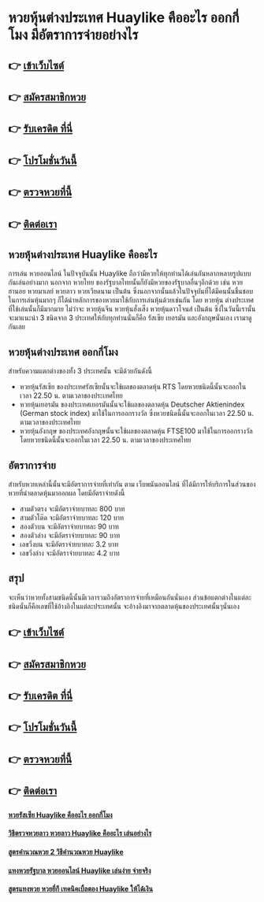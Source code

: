 # หวยหุ้นต่างประเทศ Huaylike คืออะไร ออกกี่โมง มีอัตราการจ่ายอย่างไร

## 👉 [เข้าเว็บไซต์](https://bit.ly/3RNv9Wg)
## 👉 [สมัครสมาชิกหวย](https://bit.ly/3UcWQcx)
## 👉 [รับเครดิต ที่นี่](https://bit.ly/3UcWQcx)
## 👉 [โปรโมชั่นวันนี้](https://bit.ly/3UcWQcx)
## 👉 [ตรวจหวยที่นี้](https://bit.ly/3UcWQcx)
## 👉 [ติดต่อเรา](https://bit.ly/3UcWQcx)

## หวยหุ้นต่างประเทศ Huaylike คืออะไร 
การเล่น หวยออนไลน์ ในปัจจุบันนั้น Huaylike ถือว่ามีหวยให้ทุกท่านได้เล่นกันหลากหลายรูปแบบกันเล่นอย่างมาก นอกจาก หวยไทย ของรัฐบาลไทยนั้นก็ยังมีหวยของรัฐบาลอื่นๆอีกด้วย เช่น หวยฮานอย หวยมาเลย์ หวยลาว หวยเวียดนาม เป็นต้น ซึ่งนอกจากนั้นแล้วในปัจจุบันที่ได้มีคนนั้นชื่นชอบในการเล่นหุ้นมากๆ ก็ได้นำหลักการของหวยมาใช้กับการเล่นหุ้นด้วยเช่นกัน โดย หวยหุ้น ต่างประเทศที่ใช้เล่นนั้นก็มีมากมาย ไม่ว่าจะ หวยหุ้นจีน หวยหุ้นฮั่งเส็ง หวยหุ้นดาวโจนส์ เป็นต้น ซึง่ในวันนี้เรานั้นจะมาแนะนำ 3 ชนิดจาก 3 ประเทศให้กับทุกท่านนั่นก็คือ รัสเซีย เยอรมัน และอังกฤษนั่นเอง เรามาดูกันเลย

## หวยหุ้นต่างประเทศ ออกกี่โมง
สำหรับความแตกต่างของทั้ง 3 ประเทศนั้น จะมีด้วยกันดังนี้
- หวยหุ้นรัสเซีย ของประเทศรัสเซียนั้นจะใช้ผลของตลาดหุ้น RTS โดยหวยชนิดนี้นั้นจะออกในเวลา 22.50 น. ตามเวลาของประเทศไทย
- หวยหุ้นเยอรมัน ของประเทศเยอรมันนั้นจะใช้ผลของตลาดหุ้น Deutscher Aktienindex (German stock index) มาใช้ในการออกรางวัล ซึ่งหวยชนิดนี้นั้นจะออกในเวลา 22.50 น. ตามเวลาของประเทศไทย
- หวยหุ้นอังกฤษ ของประเทศอังกฤษนั้นจะใช้ผลของตลาดหุ้น FTSE100 มาใช้ในการออกรางวัล โดยหวยชนิดนี้นั้นจะออกในเวลา 22.50 น. ตามเวลาของประเทศไทย

## อัตราการจ่าย
สำหรับหวยเหล่านี้นั้นจะมีอัตราการจ่ายที่เท่ากัน ตาม เว็บพนันออนไลน์ ที่ได้มีการให้บริการในส่วนของหวยที่นำตลาดหุ้นมาออกผล โดยมีอัตราจ่ายดังนี้
- สามตัวตรง จะมีอัตราจ่ายบาทละ 800 บาท
- สามตัวโต๊ด จะมีอัตราจ่ายบาทละ 120 บาท
- สองตัวบน จะมีอัตราจ่ายบาทละ 90 บาท
- สองตัวล่าง จะมีอัตราจ่ายบาทละ 90 บาท
- เลขวิ่งบน จะมีอัตราจ่ายบาทละ 3.2 บาท
- เลขวิ่งล่าง จะมีอัตราจ่ายบาทละ 4.2 บาท

## สรุป
จะเห็นว่าหวยทั้งสามชนิดนี้นั้นมีเวลารวมถึงอัตราการจ่ายที่เหมือนกันนั่นเอง ส่วนข้อแตกต่างในแต่ละชนิดนั่นก็คือเลขที่ใช้อ้างอิงในแต่ละประเทศนั้น จะอ้างอิงมาจากตลาดหุ้นของประเทศนั้นๆนั่นเอง

## 👉 [เข้าเว็บไซต์](https://bit.ly/3RNv9Wg)
## 👉 [สมัครสมาชิกหวย](https://bit.ly/3UcWQcx)
## 👉 [รับเครดิต ที่นี่](https://bit.ly/3UcWQcx)
## 👉 [โปรโมชั่นวันนี้](https://bit.ly/3UcWQcx)
## 👉 [ตรวจหวยที่นี้](https://bit.ly/3UcWQcx)
## 👉 [ติดต่อเรา](https://bit.ly/3UcWQcx)

#### [หวยรัสเซีย Huaylike คืออะไร ออกกี่โมง](https://atom.io/themes/หวยรัสเซีย%20Huaylike%20คืออะไร%20ออกกี่โมง)
#### [วิธีตรวจหวยลาว หวยลาว Huaylike คืออะไร เล่นอย่างไร](https://atom.io/themes/วิธีตรวจหวยลาว%20หวยลาว%20Huaylike%20คืออะไร%20เล่นอย่างไร)
#### [สูตรคำนวณหวย 2 วิธีคำนวณหวย Huaylike](https://atom.io/themes/สูตรคำนวณหวย%202%20วิธีคำนวณหวย%20Huaylike)
#### [แทงหวยรัฐบาล หวยออนไลน์ Huaylike เล่นง่าย จ่ายจริง](https://atom.io/themes/แทงหวยรัฐบาล%20หวยออนไลน์%20Huaylike%20เล่นง่าย%20จ่ายจริง)
#### [สูตรแทงหวย หวยยี่กี เทคนิคเบิ้ลตอง Huaylike ให้ได้เงิน](https://atom.io/themes/สูตรแทงหวย%20หวยยี่กี%20เทคนิคเบิ้ลตอง%20Huaylike%20ให้ได้เงิน)